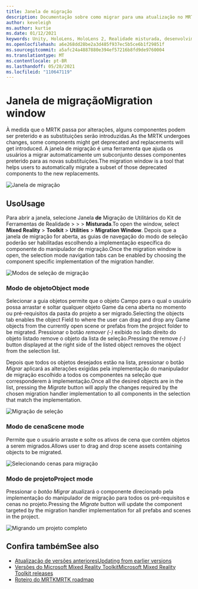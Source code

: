 ```yaml
---
title: Janela de migração
description: Documentação sobre como migrar para uma atualização no MRTK
author: keveleigh
ms.author: kurtie
ms.date: 01/12/2021
keywords: Unity, HoloLens, HoloLens 2, Realidade misturada, desenvolvimento, MRTK,
ms.openlocfilehash: a6e268dd28be2a3d485f937ec5b5ce6b1f29851f
ms.sourcegitcommit: a5afc24a4887880e394ef57216b8fd9de9760004
ms.translationtype: MT
ms.contentlocale: pt-BR
ms.lasthandoff: 05/28/2021
ms.locfileid: "110647119"
---
```

# <a name="migration-window"></a><span data-ttu-id="a49bd-104">Janela de migração</span><span class="sxs-lookup"><span data-stu-id="a49bd-104">Migration window</span></span>

<span data-ttu-id="a49bd-105">À medida que o MRTK passa por alterações, alguns componentes podem ser preterido e as substituições serão introduzidas.</span><span class="sxs-lookup"><span data-stu-id="a49bd-105">As the MRTK undergoes changes, some components might get deprecated and replacements will get introduced.</span></span>
<span data-ttu-id="a49bd-106">A janela de migração é uma ferramenta que ajuda os usuários a migrar automaticamente um subconjunto desses componentes preterido para as novas substituições.</span><span class="sxs-lookup"><span data-stu-id="a49bd-106">The migration window is a tool that helps users to automatically migrate a subset of those deprecated components to the new replacements.</span></span>

![Janela de migração](../images/migration-window/MRTK_Migration_Window.png)

## <a name="usage"></a><span data-ttu-id="a49bd-108">Uso</span><span class="sxs-lookup"><span data-stu-id="a49bd-108">Usage</span></span>

<span data-ttu-id="a49bd-109">Para abrir a janela, selecione Janela **de** Migração de Utilitários do Kit de Ferramentas de Realidade  >    >    >  **Misturada**.</span><span class="sxs-lookup"><span data-stu-id="a49bd-109">To open the window, select **Mixed Reality** > **Toolkit** > **Utilities** > **Migration Window**.</span></span> <span data-ttu-id="a49bd-110">Depois que a janela de migração for aberta, as guias de navegação do modo de seleção poderão ser habilitadas escolhendo a implementação específica do componente do manipulador de migração.</span><span class="sxs-lookup"><span data-stu-id="a49bd-110">Once the migration window is open, the selection mode navigation tabs can be enabled by choosing the component specific implementation of the migration handler.</span></span>  

![Modos de seleção de migração](../images/migration-window/MRTK_Migration_Modes.png)

### <a name="object-mode"></a><span data-ttu-id="a49bd-112">Modo de objeto</span><span class="sxs-lookup"><span data-stu-id="a49bd-112">Object mode</span></span>

<span data-ttu-id="a49bd-113">Selecionar a guia objetos permite que o objeto Campo para o qual o usuário possa arrastar e soltar qualquer objeto Game da cena aberta no momento ou pré-requisitos da pasta do projeto a ser migrado.</span><span class="sxs-lookup"><span data-stu-id="a49bd-113">Selecting the objects tab enables the object Field to where the user can drag and drop any Game objects from the currently open scene or prefabs from the project folder to be migrated.</span></span>
<span data-ttu-id="a49bd-114">Pressionar o botão *remover (-)* exibido no lado direito do objeto listado remove o objeto da lista de seleção.</span><span class="sxs-lookup"><span data-stu-id="a49bd-114">Pressing the remove *(-)* button displayed at the right side of the listed object removes the object from the selection list.</span></span>

<span data-ttu-id="a49bd-115">Depois que todos os objetos desejados estão na lista, pressionar o botão *Migrar* aplicará as alterações exigidas pela implementação do manipulador de migração escolhido a todos os componentes na seleção que corresponderem à implementação.</span><span class="sxs-lookup"><span data-stu-id="a49bd-115">Once all the desired objects are in the list, pressing the *Migrate* button will apply the changes required by the chosen migration handler implementation to all components in the selection that match the implementation.</span></span>

![Migração de seleção](../images/migration-window/MRTK_Object_Migration.png)

### <a name="scene-mode"></a><span data-ttu-id="a49bd-117">Modo de cena</span><span class="sxs-lookup"><span data-stu-id="a49bd-117">Scene mode</span></span>

<span data-ttu-id="a49bd-118">Permite que o usuário arraste e solte os ativos de cena que contêm objetos a serem migrados.</span><span class="sxs-lookup"><span data-stu-id="a49bd-118">Allows user to drag and drop scene assets containing objects to be migrated.</span></span>

![Selecionando cenas para migração](../images/migration-window/MRTK_Scene_Selection.png)

### <a name="project-mode"></a><span data-ttu-id="a49bd-120">Modo de projeto</span><span class="sxs-lookup"><span data-stu-id="a49bd-120">Project mode</span></span>

<span data-ttu-id="a49bd-121">Pressionar o *botão Migrar* atualizará o componente direcionado pela implementação do manipulador de migração para todos os pré-requisitos e cenas no projeto.</span><span class="sxs-lookup"><span data-stu-id="a49bd-121">Pressing the *Migrate* button will update the component targeted by the migration handler implementation for all prefabs and scenes in the project.</span></span>

![Migrando um projeto completo](../images/migration-window/MRTK_Project_Migration.png)

## <a name="see-also"></a><span data-ttu-id="a49bd-123">Confira também</span><span class="sxs-lookup"><span data-stu-id="a49bd-123">See also</span></span>

- [<span data-ttu-id="a49bd-124">Atualização de versões anteriores</span><span class="sxs-lookup"><span data-stu-id="a49bd-124">Updating from earlier versions</span></span>](../../updates-deployment/updating.md)
- [<span data-ttu-id="a49bd-125">Versões do Microsoft Mixed Reality Toolkit</span><span class="sxs-lookup"><span data-stu-id="a49bd-125">Microsoft Mixed Reality Toolkit releases</span></span>](../../release-notes/mrtk-26-release-notes.md)
- [<span data-ttu-id="a49bd-126">Roteiro do MRTK</span><span class="sxs-lookup"><span data-stu-id="a49bd-126">MRTK roadmap</span></span>](../../roadmap.md)

